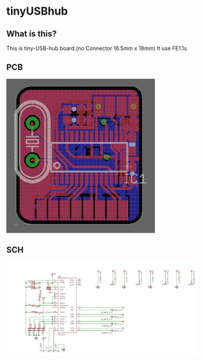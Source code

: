# tinyUSBhub

## What is this?
This is tiny-USB-hub board.(no Connector 16.5mm x 18mm)
It use FE1.1s.

## PCB
![PCB](https://github.com/NaohiroIIDA/tinyUSBhub/blob/master/pcb.png?raw=true)


## SCH
![SCH](https://github.com/NaohiroIIDA/tinyUSBhub/blob/master/sch.png?raw=true)

